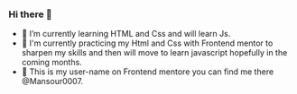 ### Hi there 👋



- 🌱 I’m currently learning HTML and Css and will learn Js.
- 🌱 I'm currently practicing my Html and Css with Frontend mentor to sharpen my skills and then will move to learn javascript hopefully in the coming months.
- 🌱 This is my user-name on Frontend mentore you can find me there @Mansour0007.
